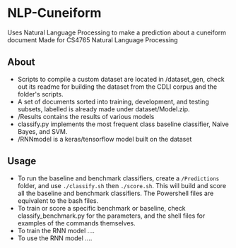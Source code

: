 # NLP-Cuneiform
Uses Natural Language Processing to make a prediction about a cuneiform document
Made for CS4765 Natural Language Processing

## About

- Scripts to compile a custom dataset are located in /dataset_gen, check out its readme for building
 the dataset from the CDLI corpus and the folder's scripts.
- A set of documents sorted into training, development, and testing subsets, labelled
is already made under dataset/Model.zip.
- /Results contains the results of various models
- classify.py implements the most frequent class baseline classifier, Naive Bayes, and SVM.
- /RNNmodel is a keras/tensorflow model built on the dataset

## Usage

- To run the baseline and benchmark classifiers, create a `/Predictions` folder, and use `./classify.sh` then `./score.sh`. This will build and score all the baseline and benchmark classifiers. The Powershell files are equivalent to the bash files.
- To train or score a specific benchmark or baseline, check classify_benchmark.py for the parameters,
 and the shell files for examples of the commands themselves.
- To train the RNN model ....
- To use the RNN model ....